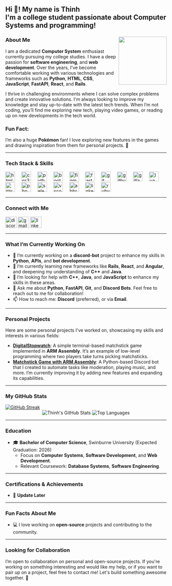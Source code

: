 <h2 align="left">Hi 👋! My name is Thinh<br>I'm a college student passionate about Computer Systems and programming!</h2>

###

<img align="right" height="150" src="https://media.tenor.com/nnxFzGKKWrAAAAAM/koraidon-pokemon.gif" />

###

### About Me

I am a dedicated **Computer System** enthusiast currently pursuing my college studies. I have a deep passion for **software engineering**, and **web development**. Over the years, I've become comfortable working with various technologies and frameworks such as **Python**, **HTML**, **CSS**, **JavaScript**, **FastAPI**, **React**, and **Rails**.

I thrive in challenging environments where I can solve complex problems and create innovative solutions. I'm always looking to improve my knowledge and stay up-to-date with the latest tech trends. When I’m not coding, you’ll find me exploring new tech, playing video games, or reading up on new developments in the tech world.

### Fun Fact:  
I’m also a huge **Pokémon** fan! I love exploring new features in the games and drawing inspiration from them for personal projects. 🐾

---

### Tech Stack & Skills

<div align="left">
  <img src="https://cdn.jsdelivr.net/gh/devicons/devicon/icons/html5/html5-original.svg" height="30" alt="html5 logo" />
  <img width="12" />
  <img src="https://cdn.jsdelivr.net/gh/devicons/devicon/icons/css3/css3-original.svg" height="30" alt="css3 logo" />
  <img width="12" />
  <img src="https://cdn.jsdelivr.net/gh/devicons/devicon/icons/python/python-original.svg" height="30" alt="python logo" />
  <img width="12" />
  <img src="https://cdn.jsdelivr.net/gh/devicons/devicon/icons/bootstrap/bootstrap-original.svg" height="30" alt="bootstrap logo" />
  <img width="12" />
  <img src="https://cdn.jsdelivr.net/gh/devicons/devicon/icons/figma/figma-original.svg" height="30" alt="figma logo" />
  <img width="12" />
  <img src="https://skillicons.dev/icons?i=fastapi" height="30" alt="fastapi logo" />
  <img width="12" />
  <img src="https://skillicons.dev/icons?i=git" height="30" alt="git logo" />
  <img width="12" />
  <img src="https://skillicons.dev/icons?i=github" height="30" alt="github logo" />
  <img width="12" />
  <img src="https://cdn.jsdelivr.net/gh/devicons/devicon/icons/gitlab/gitlab-original.svg" height="30" alt="gitlab logo" />
  <img width="12" />
  <img src="https://cdn.jsdelivr.net/gh/devicons/devicon/icons/lua/lua-original.svg" height="30" alt="lua logo" />
  <img width="12" />
  <img src="https://cdn.jsdelivr.net/gh/devicons/devicon/icons/mysql/mysql-original.svg" height="30" alt="mysql logo" />
  <img width="12" />
  <img src="https://skillicons.dev/icons?i=php" height="30" alt="php logo" />
  <img width="12" />
  <img src="https://cdn.jsdelivr.net/gh/devicons/devicon/icons/selenium/selenium-original.svg" height="30" alt="selenium logo" />
  <img width="12" />
  <img src="https://skillicons.dev/icons?i=vscode" height="30" alt="vscode logo" />
  <img width="12" />
  <img src="https://skillicons.dev/icons?i=bots" height="30" alt="abbrobotstudio logo" />
  <img width="12" />
  <img src="https://skillicons.dev/icons?i=linkedin" height="30" alt="linkedin logo" />
  <img width="12" />
  <img src="https://skillicons.dev/icons?i=ruby" height="30" alt="ruby logo" />
</div>

---

### Connect with Me

<div align="left">
  <img src="https://img.shields.io/static/v1?message=Discord&logo=discord&label=&color=7289DA&logoColor=white&labelColor=&style=for-the-badge" height="35" alt="discord logo" />
  <img src="https://img.shields.io/static/v1?message=Gmail&logo=gmail&label=&color=D14836&logoColor=white&labelColor=&style=for-the-badge" height="35" alt="gmail logo" />
  <img src="https://img.shields.io/static/v1?message=LinkedIn&logo=linkedin&label=&color=0077B5&logoColor=white&labelColor=&style=for-the-badge" height="35" alt="linkedin logo" />
</div>

---

### What I’m Currently Working On

- 🔭 I’m currently working on a **discord-bot** project to enhance my skills in **Python**, **APIs**, and **bot development**.
- 🌱 I’m currently learning new frameworks like **Rails**, **React**, and **Angular**, and deepening my understanding of **C++** and **Java**.
- 🤝 I’m looking for help with **C++**, **Java**, and **JavaScript** to enhance my skills in these areas.
- 💬 Ask me about **Python**, **FastAPI**, **Git**, and **Discord Bots**. Feel free to reach out to me for collaboration!
- 📫 How to reach me: **Discord** (preferred), or via **Email**.

---

### Personal Projects

Here are some personal projects I've worked on, showcasing my skills and interests in various fields:

- **[DigitalStopwatch](https://github.com/thinhNdang536/DigitalStopwatch)**: A simple terminal-based matchstick game implemented in **ARM Assembly**. It’s an example of low-level programming where two players take turns picking matchsticks.
- **[Matchstick Game with ARM Assembly](https://github.com/thinhNdang536/Matchstick-game-with-ARM-Assembly)**: A Python-based Discord bot that I created to automate tasks like moderation, playing music, and more. I’m currently improving it by adding new features and expanding its capabilities.

---

### My GitHub Stats

<a href="https://git.io/streak-stats">
  <img src="https://github-readme-streak-stats.herokuapp.com?user=thinhNdang536&theme=dark&ring=fb4362&file=fb4362&currStreakNum=fb4362&currStreakLabel=fb4362&hide_border=true" alt="GitHub Streak" />
</a>
<div align="center">
  <img src="https://github-readme-stats.vercel.app/api?username=thinhNdang536&show_icons=true&hide_title=true&count_private=true&hide=prs&theme=radical" alt="Thinh's GitHub Stats" />
  <img src="https://github-readme-stats.vercel.app/api/top-langs/?username=thinhNdang536&layout=compact&langs_count=6&theme=radical" alt="Top Languages" />
</div>

---

### Education

- 🎓 **Bachelor of Computer Science**, Swinburne University (Expected Graduation: 2026)
  - Focus on **Computer Systems**, **Software Development**, and **Web Development**.
  - Relevant Coursework: **Database Systems**, **Software Engineering**.

---

### Certifications & Achievements

- 🏅 **Update Later**

---

### Fun Facts About Me

- 💻 I love working on **open-source** projects and contributing to the community.

---

### Looking for Collaboration

I’m open to collaboration on personal and open-source projects. If you're working on something interesting and would like my help, or if you want to pair up on a project, feel free to contact me! Let's build something awesome together. 🚀
